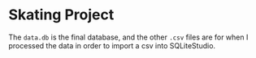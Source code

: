 # Skating Project

The `data.db` is the final database, and the other `.csv` files are for when I processed the data in order to import a csv into SQLiteStudio.
